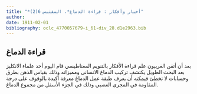```yaml
---
title: "*أخبار وأفكار : قراءة الدماغ*. المقتبس 6(2)"
author: 
date: 1911-02-01
bibliography: oclc_4770057679-i_61-div_28.d1e2963.bib
---
```




##  قراءة الدماغ 


 بعد أن أتقن الغربيون علم قراءة الأفكار بالتنويم المغناطيسي قام اليوم  أحد  علماء الانكليز بعد البحث الطويل يكتشف تركيب الدماغ الانساني ومميزاته وذلك بقياس الذهن بطرق وحسابات لا تخطئ فيمكنه أن يعرف طبقة عمل الدماغ معرفة أكيدة بالوقوف على درجة المقاومة في المجرى العصبي وذلك في الجزء الأسفل من مجموع الدماغ. 
